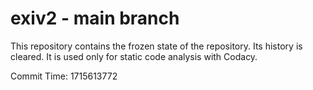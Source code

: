 # exiv2 - main branch

This repository contains the frozen state of the repository.
Its history is cleared. It is used only for static code
analysis with Codacy.

Commit Time: 1715613772